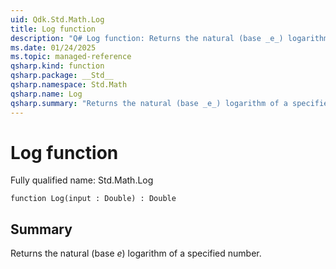 ```yaml
---
uid: Qdk.Std.Math.Log
title: Log function
description: "Q# Log function: Returns the natural (base _e_) logarithm of a specified number."
ms.date: 01/24/2025
ms.topic: managed-reference
qsharp.kind: function
qsharp.package: __Std__
qsharp.namespace: Std.Math
qsharp.name: Log
qsharp.summary: "Returns the natural (base _e_) logarithm of a specified number."
---
```


# Log function

Fully qualified name: Std.Math.Log

```qsharp
function Log(input : Double) : Double
```

## Summary
Returns the natural (base _e_) logarithm of a specified number.
